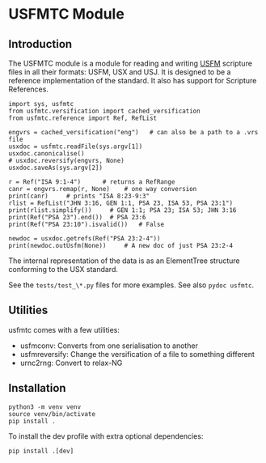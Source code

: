 # USFMTC Module

## Introduction

The USFMTC module is a module for reading and writing [USFM](docs.usfm.bible) scripture files in
all their formats: USFM, USX and USJ. It is designed to be a reference
implementation of the standard. It also has support for Scripture References.

```
import sys, usfmtc
from usfmtc.versification import cached_versification
from usfmtc.reference import Ref, RefList

engvrs = cached_versification("eng")   # can also be a path to a .vrs file
usxdoc = usfmtc.readFile(sys.argv[1])
usxdoc.canonicalise()
# usxdoc.reversify(engvrs, None)
usxdoc.saveAs(sys.argv[2])

r = Ref("ISA 9:1-4")      # returns a RefRange
canr = engvrs.remap(r, None)    # one way conversion
print(canr)     # prints "ISA 8:23-9:3"
rlist = RefList("JHN 3:16, GEN 1:1, PSA 23, ISA 53, PSA 23:1")
print(rlist.simplify())     # GEN 1:1; PSA 23; ISA 53; JHN 3:16
print(Ref("PSA 23").end())  # PSA 23:6
print(Ref("PSA 23:10").isvalid())   # False

newdoc = usxdoc.getrefs(Ref("PSA 23:2-4"))
print(newdoc.outUsfm(None))     # A new doc of just PSA 23:2-4
```

The internal representation of the data is as an ElementTree structure
conforming to the USX standard.

See the `tests/test_\*.py` files for more examples. See also `pydoc usfmtc`.

## Utilities

usfmtc comes with a few utilities:

- usfmconv: Converts from one serialisation to another
- usfmreversify: Change the versification of a file to something different
- urnc2rng: Convert to relax-NG

## Installation

```
python3 -m venv venv
source venv/bin/activate
pip install .
```

To install the dev profile with extra optional dependencies:

```
pip install .[dev]
```

